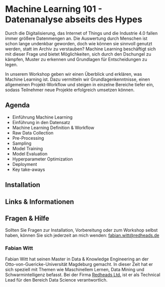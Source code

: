 # Machine Learning 101 - Datenanalyse abseits des Hypes

Durch die Digitalisierung, das Internet of Things und die Industrie 4.0 fallen immer größere Datenmengen an. 
Die Auswertung durch Menschen ist schon lange undenkbar geworden, doch wie können sie sinnvoll genutzt werden, statt im Archiv zu verstauben? 
Machine Learning beschäftigt sich mit dieser Frage und bietet Möglichkeiten, sich durch den Dschungel zu kämpfen, Muster zu erkennen und Grundlagen für Entscheidungen zu legen.

In unserem Workshop geben wir einen Überblick und erklären, was Machine Learning ist. 
Dazu vermitteln wir Grundlagenkenntnisse, einen allgemeinen Projekt-Workflow und steigen in einzelne Bereiche tiefer ein, sodass Teilnehmer neue Projekte erfolgreich umsetzen können.

## Agenda
* Einführung Machine Learning
* Einführung in den Datensatz
* Machine Learning Definition & Workflow
* Raw Data Collection
* Pre-Processing
* Sampling
* Model Training
* Model Evaluation
* Hyperparameter Optimization
* Deployment
* Key take-aways

## Installation

## Links & Informationen

## Fragen & Hilfe
Sollten Sie Fragen zur Installation, Vorbereitung oder zum Workshop selbst haben, können Sie sich jederzeit an mich wenden: fabian.witt@redheads.de


### Fabian Witt
Fabian Witt hat seinen Master in Data & Knowledge Engineering an der Otto-von-Guericke-Universität Magdeburg gemacht. 
In dieser Zeit hat er sich speziell mit Themen wie Maschinellem Lernen, Data Mining und Schwarmintelligenz befasst.
Bei der Firma [Redheads Ltd.](https://www.redheads.de/) ist er als Technical Lead für den Bereich Data Science verantwortlich.
